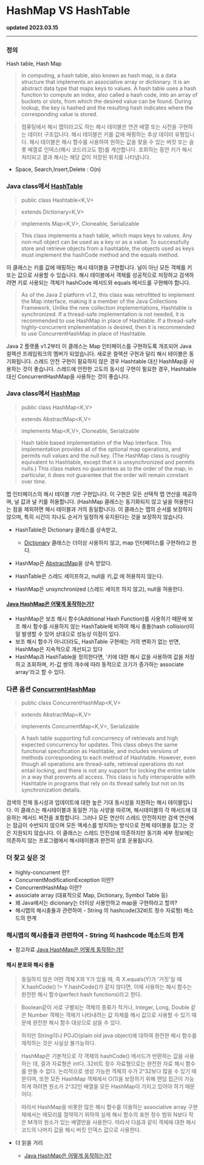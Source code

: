 # HashMap VS HashTable

**updated 2023.03.15**

<hr/>

### 정의

Hash table, Hash Map

> In computing, a hash table, also known as hash map, is a data structure that implements an associative array or dictionary. It is an abstract data type that maps keys to values. A hash table uses a hash function to compute an index, also called a hash code, into an array of buckets or slots, from which the desired value can be found. During lookup, the key is hashed and the resulting hash indicates where the corresponding value is stored.

> 컴퓨팅에서 해시 맵이라고도 하는 해시 테이블은 연관 배열 또는 사전을 구현하는 데이터 구조입니다. 해시 테이블은 키를 값에 매핑하는 추상 데이터 유형입니다. 해시 테이블은 해시 함수를 사용하여 원하는 값을 찾을 수 있는 버킷 또는 슬롯 배열로 인덱스(해시 코드라고도 함)를 계산합니다. 조회하는 동안 키가 해시 처리되고 결과 해시는 해당 값이 저장된 위치를 나타냅니다.

- Space, Search,Insert,Delete : O(n)

### Java class에서 [HashTable](https://docs.oracle.com/javase/8/docs/api/java/util/Hashtable.html)

> public class Hashtable<K,V>

> extends Dictionary<K,V>

> implements Map<K,V>, Cloneable, Serializable

> This class implements a hash table, which maps keys to values. Any non-null object can be used as a key or as a value.
> To successfully store and retrieve objects from a hashtable, the objects used as keys must implement the hashCode method and the equals method.

이 클래스는 키를 값에 매핑하는 해시 테이블을 구현합니다. 널이 아닌 모든 객체를 키 또는 값으로 사용할 수 있습니다.
해시 테이블에서 객체를 성공적으로 저장하고 검색하려면 키로 사용되는 객체가 hashCode 메서드와 equals 메서드를 구현해야 합니다.

> As of the Java 2 platform v1.2, this class was retrofitted to implement the Map interface, making it a member of the Java Collections Framework. Unlike the new collection implementations, Hashtable is synchronized. If a thread-safe implementation is not needed, it is recommended to use HashMap in place of Hashtable. If a thread-safe highly-concurrent implementation is desired, then it is recommended to use ConcurrentHashMap in place of Hashtable.

Java 2 플랫폼 v1.2부터 이 클래스는 Map 인터페이스를 구현하도록 개조되어 Java 컬렉션 프레임워크의 멤버가 되었습니다. 새로운 컬렉션 구현과 달리 해시 테이블은 동기화됩니다. 스레드 안전 구현이 필요하지 않은 경우 Hashtable 대신 HashMap을 사용하는 것이 좋습니다. 스레드에 안전한 고도의 동시성 구현이 필요한 경우, Hashtable 대신 ConcurrentHashMap을 사용하는 것이 좋습니다.

### Java class에서 [HashMap](https://docs.oracle.com/javase/8/docs/api/java/util/HashMap.html)

> public class HashMap<K,V>

> extends AbstractMap<K,V>

> implements Map<K,V>, Cloneable, Serializable

> Hash table based implementation of the Map interface. This implementation provides all of the optional map operations, and permits null values and the null key. (The HashMap class is roughly equivalent to Hashtable, except that it is unsynchronized and permits nulls.) This class makes no guarantees as to the order of the map; in particular, it does not guarantee that the order will remain constant over time.

맵 인터페이스의 해시 테이블 기반 구현입니다. 이 구현은 모든 선택적 맵 연산을 제공하며, 널 값과 널 키를 허용합니다. (HashMap 클래스는 동기화되지 않고 널을 허용한다는 점을 제외하면 해시 테이블과 거의 동일합니다). 이 클래스는 맵의 순서를 보장하지 않으며, 특히 시간이 지나도 순서가 일정하게 유지된다는 것을 보장하지 않습니다.

- HashTable은 Dictionary 클래스를 상속받고,
  - [Dictionary](https://docs.oracle.com/javase/8/docs/api/java/util/Dictionary.html) 클래스는 더이상 사용하지 않고, map 인터페이스를 구현하라고 한다.
- HashMap은 [AbstractMap](https://docs.oracle.com/javase/8/docs/api/java/util/AbstractMap.html)을 상속 받았다.

- HashTable은 스레드 세이프하고, null을 키,값 에 허용하지 않는다.
- HashMap은 unsynchronized (스레드 세이프 하지 않고), null을 허용한다.

#### [Java HashMap은 어떻게 동작하는가?](https://d2.naver.com/helloworld/831311)

- HashMap은 보조 해시 함수(Additional Hash Function)를 사용하기 때문에 보조 해시 함수를 사용하지 않는 HashTable에 비하여 해시 충돌(hash collision)이 덜 발생할 수 있어 상대으로 성능상 이점이 있다.
- 보조 해시 함수가 아니더라도, HashTable 구현에는 거의 변화가 없는 반면, HashMap은 지속적으로 개선되고 있다
- HashMap과 HashTable을 정의한다면, '키에 대한 해시 값을 사용하여 값을 저장하고 조회하며, 키-값 쌍의 개수에 따라 동적으로 크기가 증가하는 associate array'라고 할 수 있다.

### 다른 옵션 [ConcurrentHashMap](https://docs.oracle.com/javase/8/docs/api/java/util/concurrent/ConcurrentHashMap.html)

> public class ConcurrentHashMap<K,V>

> extends AbstractMap<K,V>

> implements ConcurrentMap<K,V>, Serializable

> A hash table supporting full concurrency of retrievals and high expected concurrency for updates. This class obeys the same functional specification as Hashtable, and includes versions of methods corresponding to each method of Hashtable. However, even though all operations are thread-safe, retrieval operations do not entail locking, and there is not any support for locking the entire table in a way that prevents all access. This class is fully interoperable with Hashtable in programs that rely on its thread safety but not on its synchronization details.

검색의 전체 동시성과 업데이트에 대한 높은 기대 동시성을 지원하는 해시 테이블입니다. 이 클래스는 해시테이블과 동일한 기능 사양을 따르며, 해시테이블의 각 메서드에 대응하는 메서드 버전을 포함합니다. 그러나 모든 연산이 스레드 안전하지만 검색 연산에는 잠금이 수반되지 않으며 모든 액세스를 방지하는 방식으로 전체 테이블을 잠그는 것은 지원되지 않습니다. 이 클래스는 스레드 안전성에 의존하지만 동기화 세부 정보에는 의존하지 않는 프로그램에서 해시테이블과 완전히 상호 운용됩니다.

### 더 찾고 싶은 것

- highly-concurrent 란?
- ConcurrentModificationException 이란?
- ConcurrentHashMap 이란?
- associate array (대표적으로 Map, Dictionary, Symbol Table 등)
- 왜 Java에서는 dicionary는 더이상 사용안하고 map을 구현하라고 할까?
- 해시맵의 해시충돌과 관련하여 - String 의 hashcode(32비트 정수 자료형) 메소드의 한계

### 해시맵의 해시충돌과 관련하여 - String 의 hashcode 메소드의 한계

- 참고자료 [Java HashMap은 어떻게 동작하는가?](https://d2.naver.com/helloworld/831311)

#### 해시 분포와 해시 충돌

> 동일하지 않은 어떤 객체 X와 Y가 있을 때, 즉 X.equals(Y)가 '거짓'일 때 X.hashCode() != Y.hashCode()가 같지 않다면, 이때 사용하는 해시 함수는 완전한 해시 함수(perfect hash functions)라고 한다.

> Boolean같이 서로 구별되는 객체의 종류가 적거나, Integer, Long, Double 같은 Number 객체는 객체가 나타내려는 값 자체를 해시 값으로 사용할 수 있기 때문에 완전한 해시 함수 대상으로 삼을 수 있다.

> 하지만 String이나 POJO(plain old java object)에 대하여 완전한 해시 함수를 제작하는 것은 사실상 불가능하다.

> HashMap은 기본적으로 각 객체의 hashCode() 메서드가 반환하는 값을 사용하는 데, 결과 자료형은 int다. 32비트 정수 자료형으로는 완전한 자료 해시 함수를 만들 수 없다. 논리적으로 생성 가능한 객체의 수가 2^32보다 많을 수 있기 때문이며, 또한 모든 HashMap 객체에서 O(1)을 보장하기 위해 랜덤 접근이 가능하게 하려면 원소가 2^32인 배열을 모든 HashMap이 가지고 있어야 하기 때문이다.

> 따라서 HashMap을 비롯한 많은 해시 함수를 이용하는 associative array 구현체에서는 메모리를 절약하기 위하여 실제 해시 함수의 표현 정수 범위 N보다 작은 M개의 원소가 있는 배열만을 사용한다. 따라서 다음과 같이 객체에 대한 해시 코드의 나머지 값을 해시 버킷 인덱스 값으로 사용한다.

- 더 읽을 거리

  - [Java HashMap은 어떻게 동작하는가?](https://d2.naver.com/helloworld/831311)
